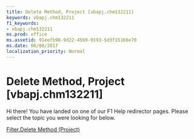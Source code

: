 ```yaml
---
title: Delete Method, Project [vbapj.chm132211]
keywords: vbapj.chm132211
f1_keywords:
- vbapj.chm132211
ms.prod: office
ms.assetid: 91eefb98-9d22-4569-9193-5d3f15166e70
ms.date: 06/08/2017
localization_priority: Normal
---
```



# Delete Method, Project [vbapj.chm132211]

Hi there! You have landed on one of our F1 Help redirector pages. Please select the topic you were looking for below.

[Filter.Delete Method (Project)](http://msdn.microsoft.com/library/f0227a43-efc6-0cba-25ee-dc6320ca1206%28Office.15%29.aspx)

